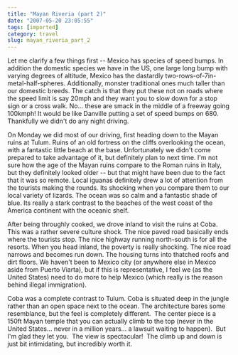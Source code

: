 ```yaml
---
title: "Mayan Riveria (part 2)"
date: "2007-05-20 23:05:55"
tags: [imported]
category: travel
slug: mayan_riveria_part_2
---
```

	
Let me clarify a few things first -- Mexico has species of speed bumps.  In addition the domestic species we have in the US, one large long bump with varying degrees of altitude, Mexico has the dastardly two-rows-of-7in-metal-half-spheres.  Additionally, monster traditional ones much taller than our domestic breeds.  The catch is that they put these not on roads where the speed limit is say 20mph and they want you to slow down for a stop sign or a cross walk.  No... these are smack in the middle of a freeway going 100kmph!  It would be like Danville putting a set of speed bumps on 680.  Thankfully we didn't do any night driving.

On Monday we did most of our driving, first heading down to the Mayan ruins at Tulum.  Ruins of an old fortress on the cliffs overlooking the ocean, with a fantastic little beach at the base.  Unfortunately we didn't come prepared to take advantage of it, but definitely plan to next time.  I'm not sure how the age of the Mayan ruins compare to the Roman ruins in Italy, but they definitely looked older -- but that might have been due to the fact that it was so remote.  Local iguanas definitely drew a lot of attention from the tourists making the rounds.  Its shocking when you compare them to our local variety of lizards.   The ocean was so calm and a fantastic shade of blue.  Its really a stark contrast to the beaches of the west coast of the America continent with the oceanic shelf.

After being throughly cooked, we drove inland to visit the ruins at Coba.  This was a rather severe culture shock.  The nice paved road basically ends where the tourists stop.  The nice highway running north-south is for all the resorts.  When you head inland, the poverty is really shocking.  The nice road narrows and becomes run down.  The housing turns into thatched roofs and dirt floors.  We haven't been to Mexico city (or anywhere else in Mexico aside from Puerto Viarta), but if this is representative, I feel we (as the United States) need to do more to help Mexico (which really is the reason behind illegal immigration).

Coba was a complete contrast to Tulum.  Coba is situated deep in the jungle rather than an open space next to the ocean.  The architecture bares some resemblance, but the feel is completely different.  The center piece is a 150ft Mayan temple that you can actually climb to the top (never in the United States... never in a million years... a lawsuit waiting to happen).  But I'm glad they let you.  The view is spectacular!  The climb up and down is just bit intimidating, but incredibly worth it.

